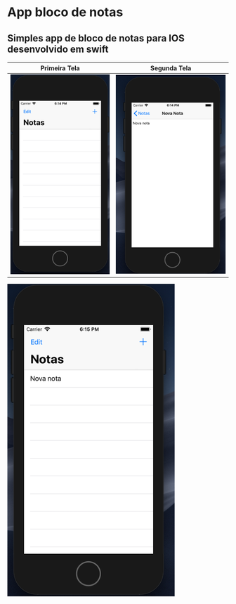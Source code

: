# App bloco de notas 
## Simples app de bloco de notas para IOS desenvolvido em swift

Primeira Tela            |  Segunda Tela
:-------------------------:|:-------------------------:
![](1.png)  |  ![](2.png) 

  ![](3.png) 